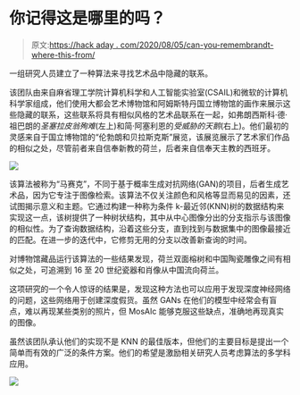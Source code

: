 # 你记得这是哪里的吗？

> 原文:[https://hack aday . com/2020/08/05/can-you-remembrandt-where-this-from/](https://hackaday.com/2020/08/05/can-you-remembrandt-where-this-is-from/)

一组研究人员建立了一种算法来寻找艺术品中隐藏的联系。

该团队由来自麻省理工学院计算机科学和人工智能实验室(CSAIL)和微软的计算机科学家组成，他们使用大都会艺术博物馆和阿姆斯特丹国立博物馆的画作来展示这些隐藏的联系，这些联系将具有相似风格的艺术品联系在一起，如弗朗西斯科·德·祖巴朗的*圣塞拉皮翁殉难*(左上)和简·阿塞利恩的*受威胁的天鹅*(右上)。他们最初的灵感来自于国立博物馆的“伦勃朗和贝拉斯克斯”展览，该展览展示了艺术家们作品的相似之处，尽管前者来自信奉新教的荷兰，后者来自信奉天主教的西班牙。

![](../Images/dbf6686f07100654932b52d1c6b9ecf8.png)

该算法被称为“马赛克”，不同于基于概率生成对抗网络(GAN)的项目，后者生成艺术品，因为它专注于图像检索。该算法不仅关注颜色和风格等显而易见的因素，还试图揭示意义和主题。它通过构建一种称为条件 k-最近邻(KNN)树的数据结构来实现这一点，该树提供了一种树状结构，其中从中心图像分出的分支指示与该图像的相似性。为了查询数据结构，沿着这些分支，直到找到与数据集中的图像最接近的匹配。在进一步的迭代中，它修剪无用的分支以改善新查询的时间。

对博物馆藏品运行该算法的一些结果发现，荷兰双面榕树和中国陶瓷雕像之间有相似之处，可追溯到 16 至 20 世纪瓷器和肖像从中国流向荷兰。

这项研究的一个令人惊讶的结果是，发现这种方法也可以应用于发现深度神经网络的问题，这些网络用于创建深度假货。虽然 GANs 在他们的模型中经常会有盲点，难以再现某些类别的照片，但 MosAIc 能够克服这些缺点，准确地再现真实的图像。

虽然该团队承认他们的实现不是 KNN 的最佳版本，但他们的主要目标是提出一个简单而有效的广泛的条件方案。他们的希望是激励相关研究人员考虑算法的多学科应用。

![](../Images/fd43f853fc167250d98545d43bb19b91.png)